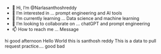 - 👋 Hi, I’m @Narlasanthoshreddy
- 👀 I’m interested in ... prompt engineering and AI tools
- 🌱 I’m currently learning ... Data science and machine learning 
- 💞️ I’m looking to collaborate on ... chatGPT and prompt engineering 
- 📫 How to reach me ... Message   

<!---
Narlasanthoshreddy/Narlasanthoshreddy is a ✨ special ✨ repository because its `README.md` (this file) appears on your GitHub profile.
You can click the Preview link to take a look at your changes.
--->
hi
good afternoon
Hello World 
this is santhosh reddy
This is a data to pull request practice....
good
bad
